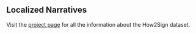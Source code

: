 ## Localized Narratives
Visit the [project page](https://how2sign.github.io/) for all the information about the How2Sign dataset.
